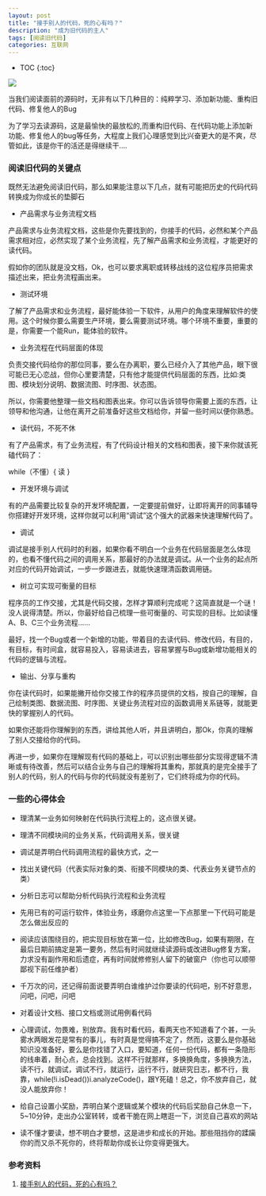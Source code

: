 ```yaml
---
layout: post
title: "接手别人的代码，死的心有吗？"
description: "成为旧代码的主人"
tags: [阅读旧代码]
categories: 互联网
---
```


* TOC
{:toc}

![](/blog/images/posts_imgs/201612200101.jpg)

当我们阅读面前的源码时，无非有以下几种目的：纯粹学习、添加新功能、重构旧代码、修复他人的Bug

为了学习去读源码，这是最愉快的最放松的,而重构旧代码、在代码功能上添加新功能、修复他人的bug等任务，大程度上我们心理感觉到比兴奋更大的是不爽，尽管如此，该是你干的活还是得继续干....

### 阅读旧代码的关键点

既然无法避免阅读旧代码，那么如果能注意以下几点，就有可能把历史的代码代码转换成为你成长的垫脚石

- 产品需求与业务流程文档

产品需求与业务流程文档，这些是你先要找到的，你接手的代码，必然和某个产品需求相对应，必然实现了某个业务流程，先了解产品需求和业务流程，才能更好的读代码。

假如你的团队就是没文档，Ok，也可以要求离职或转移战线的这位程序员把需求描述出来，把业务流程画出来。

- 测试环境

了解了产品需求和业务流程，最好能体验一下软件，从用户的角度来理解软件的使用。这个时候你要么需要生产环境，要么需要测试环境。哪个环境不重要，重要的是，你需要一个能Run，能体验的软件。

- 业务流程在代码层面的体现

负责交接代码给你的那位同事，要么在办离职，要么已经介入了其他产品，眼下很可能已无心恋战，但你心里要清楚，只有他才能提供代码层面的东西，比如:类图、模块划分说明、数据流图、时序图、状态图。

所以，你需要他整理一些文档和图表出来。你可以告诉领导你需要上面的东西，让领导和他沟通，让他在离开之前准备好这些文档给你，并留一些时间以便你熟悉。

- 读代码，不死不休

有了产品需求，有了业务流程，有了代码设计相关的文档和图表，接下来你就该死磕代码了：

while（不懂）{
    读
}

- 开发环境与调试

有的产品需要比较复杂的开发环境配置，一定要提前做好，让即将离开的同事辅导你搭建好开发环境，这样你就可以利用“调试”这个强大的武器来快速理解代码了。

- 调试

调试是接手别人代码时的利器，如果你看不明白一个业务在代码层面是怎么体现的，也看不懂代码之间的调用关系，那最好的办法就是调试。从一个业务的起点所对应的代码开始调试，一步一步跟进去，就能快速理清函数调用链。

- 树立可实现可衡量的目标

程序员的工作交接，尤其是代码交接，怎样才算顺利完成呢？这简直就是一个谜！没人说得清楚。所以，你最好给自己梳理一些可衡量的、可实现的目标。比如读懂A、B、C三个业务流程……

最好，找一个Bug或者一个新增的功能，带着目的去读代码、修改代码，有目的，有目标，有时间盒，就容易投入，容易读进去，容易掌握与Bug或新增功能相关的代码的逻辑与流程。

- 输出、分享与重构

你在读代码时，如果能撇开给你交接工作的程序员提供的文档，按自己的理解，自己绘制类图、数据流图、时序图、关键业务流程对应的函数调用关系链等，就能更快的掌握别人的代码。

如果你还能将你理解到的东西，讲给其他人听，并且讲明白，那Ok，你真的理解了别人交接给你的代码。

再进一步，如果你在理解现有代码的基础上，可以识别出哪些部分实现得逻辑不清晰或有待改善，然后可以结合业务与自己的理解将其重构，那就真的是完全接手了别人的代码，别人的代码与你的代码就没有差别了，它们终将成为你的代码。

### 一些的心得体会

- 理清某一业务如何映射在代码执行流程上的，这点很关键。

- 理清不同模块间的业务关系，代码调用关系，很关键

- 调试是弄明白代码调用流程的最快方式，之一

- 找出关键代码（代表实际对象的类、衔接不同模块的类、代表业务关键节点的类）

- 分析日志可以帮助分析代码执行流程和业务流程

- 先用已有的可运行软件，体验业务，琢磨你点这里一下点那里一下代码可能是怎么做出反应的

- 阅读应该围绕目的，把实现目标放在第一位，比如修改Bug，如果有期限，在最后日期前搞定是第一要务，然后有时间就继续读源码或改进Bug修复方案，力求没有副作用和后遗症，再有时间就修修别人留下的破窗户（你也可以顺带鄙视下前任维护者）

- 千万次的问，还记得前面说要弄明白谁维护过你要读的代码吧，别不好意思，问吧，问吧，问吧

- 对着设计文档、接口文档或测试用例看代码

- 心理调试，勿畏难，别放弃。我有时看代码，看两天也不知道看了个甚，一头雾水两眼发花是常有的事儿，有时真是觉得搞不定了，然而，这要么是你基础知识没准备好，要么是你找错了入口，要知道，任何一份代码，都有一条隐形的线串着，耐心点，总会找到。这样不行就那样，多换换角度，多换换方法，读不行，就调试，调试不行，就运行，运行不行，就研究日志，都不行，我靠，while(!i.isDead())i.analyzeCode()，跟Y死磕！总之，你不放弃自己，就没人能放弃你！

- 给自己设置小奖励，弄明白某个逻辑或某个模块的代码后奖励自己休息一下，5~10分钟，走出办公室转转，或者干脆在网上瞎逛一下，浏览自己喜欢的网站

- 读不懂才要读，想不明白才要想，这是进步和成长的开始。那些阻挡你的蹂躏你的而又杀不死你的，终将帮助你成长让你变得更强大。

### 参考资料

1. [接手别人的代码，死的心有吗？](http://blog.csdn.net/foruok/article/details/52225569)
